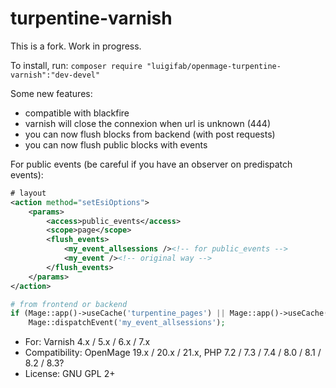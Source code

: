 # turpentine-varnish

This is a fork. Work in progress.

To install, run: `composer require "luigifab/openmage-turpentine-varnish":"dev-devel"`

Some new features:
- compatible with blackfire
- varnish will close the connexion when url is unknown (444)
- you can now flush blocks from backend (with post requests)
- you can now flush public blocks with events

For public events (be careful if you have an observer on predispatch events):
```xml
# layout
<action method="setEsiOptions">
    <params>
        <access>public_events</access>
        <scope>page</scope>
        <flush_events>
            <my_event_allsessions /><!-- for public_events -->
            <my_event /><!-- original way -->
        </flush_events>
    </params>
</action>
```
```php
# from frontend or backend
if (Mage::app()->useCache('turpentine_pages') || Mage::app()->useCache('turpentine_esi_blocks'))
    Mage::dispatchEvent('my_event_allsessions');
```

- For: Varnish 4.x / 5.x / 6.x / 7.x
- Compatibility: OpenMage 19.x / 20.x / 21.x, PHP 7.2 / 7.3 / 7.4 / 8.0 / 8.1 / 8.2 / 8.3?
- License: GNU GPL 2+
